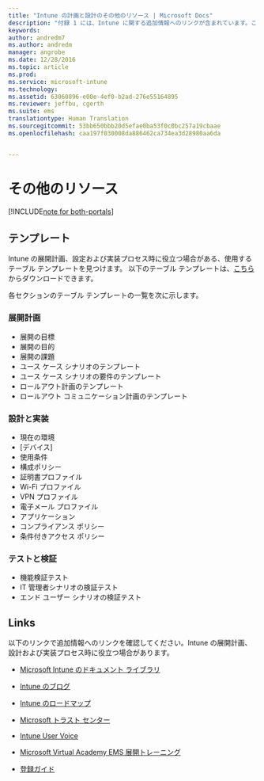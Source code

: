 ```yaml
---
title: "Intune の計画と設計のその他のリソース | Microsoft Docs"
description: "付録 1 には、Intune に関する追加情報へのリンクが含まれています。これは、Intune の展開計画と実装プロセス時に役立つ場合があります。"
keywords: 
author: andredm7
ms.author: andredm
manager: angrobe
ms.date: 12/28/2016
ms.topic: article
ms.prod: 
ms.service: microsoft-intune
ms.technology: 
ms.assetid: 63060896-e00e-4ef0-b2ad-276e55164895
ms.reviewer: jeffbu, cgerth
ms.suite: ems
translationtype: Human Translation
ms.sourcegitcommit: 53bb650bbb20d5efae0ba53f0c0bc257a19cbaae
ms.openlocfilehash: caa197f030008da886462ca734ea3d28980aa6da


---
```


# <a name="additional-resources"></a>その他のリソース

[!INCLUDE[note for both-portals](../includes/note-for-both-portals.md)]

## <a name="templates"></a>テンプレート

Intune の展開計画、設定および実装プロセス時に役立つ場合がある、使用するテーブル テンプレートを見つけます。 以下のテーブル テンプレートは、[こちら](https://gallery.technet.microsoft.com/Intune-deployment-planning-fae156c2?redir=0)からダウンロードできます。

各セクションのテーブル テンプレートの一覧を次に示します。

### <a name="deployment-planning"></a>展開計画

- 展開の目標
- 展開の目的
- 展開の課題
- ユース ケース シナリオのテンプレート
- ユース ケース シナリオの要件のテンプレート
- ロールアウト計画のテンプレート
- ロールアウト コミュニケーション計画のテンプレート

### <a name="design-and-implementation"></a>設計と実装

- 現在の環境
- [デバイス]
- 使用条件
- 構成ポリシー
- 証明書プロファイル
- Wi-Fi プロファイル
- VPN プロファイル
- 電子メール プロファイル
- アプリケーション
- コンプライアンス ポリシー
- 条件付きアクセス ポリシー

### <a name="test-and-validation"></a>テストと検証

- 機能検証テスト
- IT 管理者シナリオの検証テスト
- エンド ユーザー シナリオの検証テスト

## <a name="links"></a>Links

以下のリンクで追加情報へのリンクを確認してください。Intune の展開計画、設計および実装プロセス時に役立つ場合があります。

-   [Microsoft Intune のドキュメント ライブラリ](https://docs.microsoft.com/intune/)

-   [Intune のブログ](https://blogs.technet.microsoft.com/enterprisemobility/)

-   [Intune のロードマップ](https://www.microsoft.com/server-cloud/roadmap/)

-   [Microsoft トラスト センター](http://www.microsoft.com/TrustCenter/default.aspx)

-   [Intune User Voice](http://microsoftintune.uservoice.com/)

-   [Microsoft Virtual Academy EMS 展開トレーニング](https://mva.microsoft.com/en-US/training-courses/deploying-microsoft-enterprise-mobility-suite-16408?l=wjq9vmwvD_5805996570)

-   [登録ガイド](https://gallery.technet.microsoft.com/Intune-End-User-Enrollment-3a0c9b0c?WT.mc_id=Blog_Intune_General_PCIT)



<!--HONumber=Dec16_HO5-->


